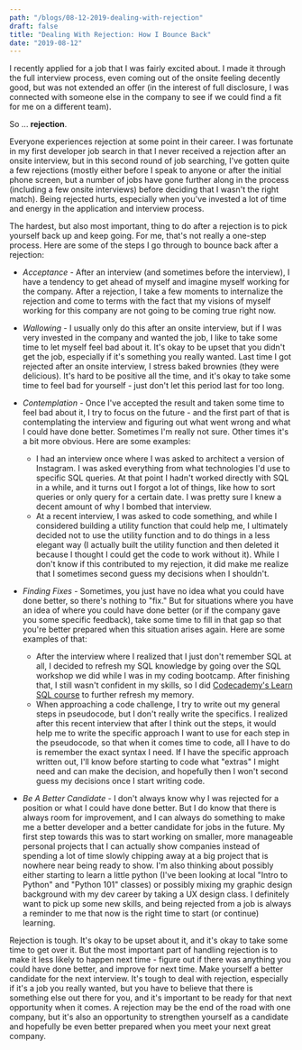 ```yaml
---
path: "/blogs/08-12-2019-dealing-with-rejection"
draft: false 
title: "Dealing With Rejection: How I Bounce Back" 
date: "2019-08-12"
---
```


I recently applied for a job that I was fairly excited about. I made it through the full interview process, even coming out of the onsite feeling decently good, but was not extended an offer (in the interest of full disclosure, I was connected with someone else in the company to see if we could find a fit for me on a different team). 

So ... **rejection**.

Everyone experiences rejection at some point in their career. I was fortunate in my first developer job search in that I never received a rejection after an onsite interview, but in this second round of job searching, I've gotten quite a few rejections (mostly either before I speak to anyone or after the initial phone screen, but a number of jobs have gone further along in the process (including a few onsite interviews) before deciding that I wasn't the right match). Being rejected hurts, especially when you've invested a lot of time and energy in the application and interview process.

The hardest, but also most important, thing to do after a rejection is to pick yourself back up and keep going. For me, that's not really a one-step process. Here are some of the steps I go through to bounce back after a rejection:

* _Acceptance_ - After an interview (and sometimes before the interview), I have a tendency to get ahead of myself and imagine myself working for the company. After a rejection, I take a few moments to internalize the rejection and come to terms with the fact that my visions of myself working for this company are not going to be coming true right now.

* _Wallowing_ - I usually only do this after an onsite interview, but if I was very invested in the company and wanted the job, I like to take some time to let myself feel bad about it. It's okay to be upset that you didn't get the job, especially if it's something you really wanted. Last time I got rejected after an onsite interview, I stress baked brownies (they were delicious). It's hard to be positive all the time, and it's okay to take some time to feel bad for yourself - just don't let this period last for too long.

* _Contemplation_ - Once I've accepted the result and taken some time to feel bad about it, I try to focus on the future - and the first part of that is contemplating the interview and figuring out what went wrong and what I could have done better. Sometimes I'm really not sure. Other times it's a bit more obvious. Here are some examples:
  * I had an interview once where I was asked to architect a version of Instagram. I was asked everything from what technologies I'd use to specific SQL queries. At that point I hadn't worked directly with SQL in a while, and it turns out I forgot a lot of things, like how to sort queries or only query for a certain date. I was pretty sure I knew a decent amount of why I bombed that interview.
  * At a recent interview, I was asked to code something, and while I considered building a utility function that could help me, I ultimately decided not to use the utility function and to do things in a less elegant way (I actually built the utility function and then deleted it because I thought I could get the code to work without it). While I don't know if this contributed to my rejection, it did make me realize that I sometimes second guess my decisions when I shouldn't.

* _Finding Fixes_ - Sometimes, you just have no idea what you could have done better, so there's nothing to "fix." But for situations where you have an idea of where you could have done better (or if the company gave you some specific feedback), take some time to fill in that gap so that you're better prepared when this situation arises again. Here are some examples of that:
  * After the interview where I realized that I just don't remember SQL at all, I decided to refresh my SQL knowledge by going over the SQL workshop we did while I was in my coding bootcamp. After finishing that, I still wasn't confident in my skills, so I did [Codecademy's Learn SQL course](https://www.codecademy.com/learn/learn-sql) to further refresh my memory.  
  * When approaching a code challenge, I try to write out my general steps in pseudocode, but I don't really write the specifics. I realized after this recent interview that after I think out the steps, it would help me to write the specific approach I want to use for each step in the pseudocode, so that when it comes time to code, all I have to do is remember the exact syntax I need. If I have the specific approach written out, I'll know before starting to code what "extras" I might need and can make the decision, and hopefully then I won't second guess my decisions once I start writing code.

* _Be A Better Candidate_ - I don't always know why I was rejected for a position or what I could have done better. But I do know that there is always room for improvement, and I can always do something to make me a better developer and a better candidate for jobs in the future. My first step towards this was to start working on smaller, more manageable personal projects that I can actually show companies instead of spending a lot of time slowly chipping away at a big project that is nowhere near being ready to show. I'm also thinking about possibly either starting to learn a little python (I've been looking at local "Intro to Python" and "Python 101" classes) or possibly mixing my graphic design background with my dev career by taking a UX design class. I definitely want to pick up some new skills, and being rejected from a job is always a reminder to me that now is the right time to start (or continue) learning.

Rejection is tough. It's okay to be upset about it, and it's okay to take some time to get over it. But the most important part of handling rejection is to make it less likely to happen next time - figure out if there was anything you could have done better, and improve for next time. Make yourself a better candidate for the next interview. It's tough to deal with rejection, especially if it's a job you really wanted, but you have to believe that there is something else out there for you, and it's important to be ready for that next opportunity when it comes. A rejection may be the end of the road with one company, but it's also an opportunity to strengthen yourself as a candidate and hopefully be even better prepared when you meet your next great company.
